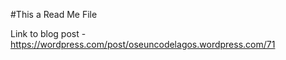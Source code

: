 #This a Read Me File

Link to blog post - https://wordpress.com/post/oseuncodelagos.wordpress.com/71

